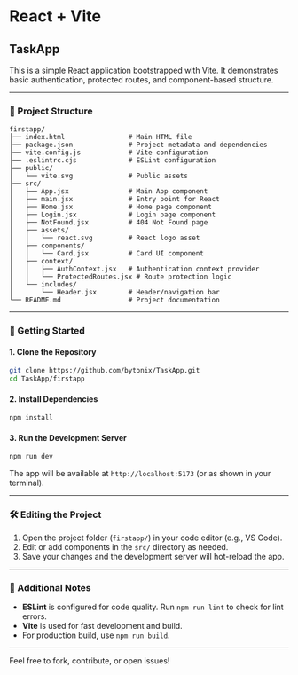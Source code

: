 # React + Vite
## TaskApp

This is a simple React application bootstrapped with Vite. It demonstrates basic authentication, protected routes, and component-based structure.

---

### 📁 Project Structure

```
firstapp/
├── index.html                # Main HTML file
├── package.json              # Project metadata and dependencies
├── vite.config.js            # Vite configuration
├── .eslintrc.cjs             # ESLint configuration
├── public/
│   └── vite.svg              # Public assets
├── src/
│   ├── App.jsx               # Main App component
│   ├── main.jsx              # Entry point for React
│   ├── Home.jsx              # Home page component
│   ├── Login.jsx             # Login page component
│   ├── NotFound.jsx          # 404 Not Found page
│   ├── assets/
│   │   └── react.svg         # React logo asset
│   ├── components/
│   │   └── Card.jsx          # Card UI component
│   ├── context/
│   │   ├── AuthContext.jsx   # Authentication context provider
│   │   └── ProtectedRoutes.jsx # Route protection logic
│   └── includes/
│       └── Header.jsx        # Header/navigation bar
└── README.md                 # Project documentation
```

---

### 🚀 Getting Started

#### 1. Clone the Repository

```sh
git clone https://github.com/bytonix/TaskApp.git
cd TaskApp/firstapp
```

#### 2. Install Dependencies

```sh
npm install
```

#### 3. Run the Development Server

```sh
npm run dev
```
The app will be available at `http://localhost:5173` (or as shown in your terminal).

---

### 🛠️ Editing the Project

1. Open the project folder (`firstapp/`) in your code editor (e.g., VS Code).
2. Edit or add components in the `src/` directory as needed.
3. Save your changes and the development server will hot-reload the app.

---

### 📄 Additional Notes

- **ESLint** is configured for code quality. Run `npm run lint` to check for lint errors.
- **Vite** is used for fast development and build.
- For production build, use `npm run build`.

---

Feel free to fork, contribute, or open issues!

